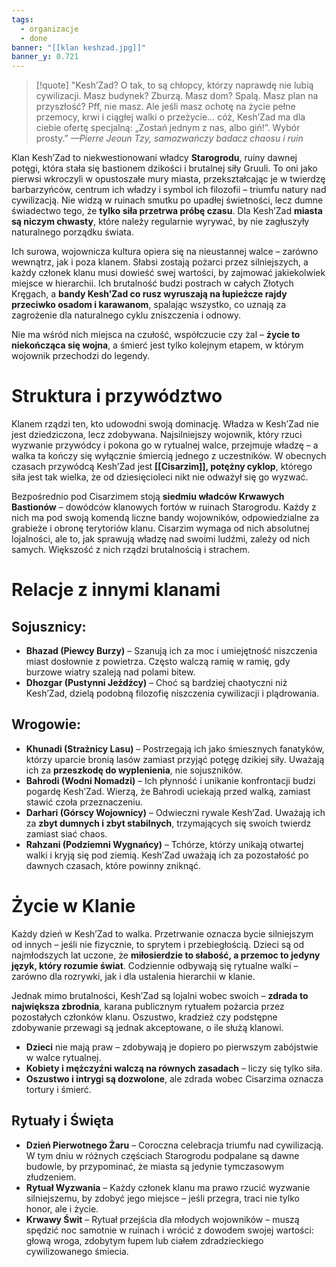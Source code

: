 ```yaml
---
tags:
  - organizacje
  - done
banner: "[[klan keshzad.jpg]]"
banner_y: 0.721
---
```

>[!quote] "Kesh’Zad? O tak, to są chłopcy, którzy naprawdę nie lubią cywilizacji. Masz budynek? Zburzą. Masz dom? Spalą. Masz plan na przyszłość? Pff, nie masz. Ale jeśli masz ochotę na życie pełne przemocy, krwi i ciągłej walki o przeżycie… cóż, Kesh’Zad ma dla ciebie ofertę specjalną: „Zostań jednym z nas, albo giń!”. Wybór prosty.”
>*—Pierre Jeoun Tzy, samozwańczy badacz chaosu i ruin*

Klan Kesh’Zad to niekwestionowani władcy **Starogrodu**, ruiny dawnej potęgi, która stała się bastionem dzikości i brutalnej siły Gruuli. To oni jako pierwsi wkroczyli w opustoszałe mury miasta, przekształcając je w twierdzę barbarzyńców, centrum ich władzy i symbol ich filozofii – triumfu natury nad cywilizacją. Nie widzą w ruinach smutku po upadłej świetności, lecz dumne świadectwo tego, że **tylko siła przetrwa próbę czasu**. Dla Kesh’Zad **miasta są niczym chwasty**, które należy regularnie wyrywać, by nie zagłuszyły naturalnego porządku świata.

Ich surowa, wojownicza kultura opiera się na nieustannej walce – zarówno wewnątrz, jak i poza klanem. Słabsi zostają pożarci przez silniejszych, a każdy członek klanu musi dowieść swej wartości, by zajmować jakiekolwiek miejsce w hierarchii. Ich brutalność budzi postrach w całych Złotych Kręgach, a **bandy Kesh’Zad co rusz wyruszają na łupieżcze rajdy przeciwko osadom i karawanom**, spalając wszystko, co uznają za zagrożenie dla naturalnego cyklu zniszczenia i odnowy.

Nie ma wśród nich miejsca na czułość, współczucie czy żal – **życie to niekończąca się wojna**, a śmierć jest tylko kolejnym etapem, w którym wojownik przechodzi do legendy.
# **Struktura i przywództwo**
Klanem rządzi ten, kto udowodni swoją dominację. Władza w Kesh’Zad nie jest dziedziczona, lecz zdobywana. Najsilniejszy wojownik, który rzuci wyzwanie przywódcy i pokona go w rytualnej walce, przejmuje władzę – a walka ta kończy się wyłącznie śmiercią jednego z uczestników. W obecnych czasach przywódcą Kesh’Zad jest **[[Cisarzim]], potężny cyklop**, którego siła jest tak wielka, że od dziesięcioleci nikt nie odważył się go wyzwać.

Bezpośrednio pod Cisarzimem stoją **siedmiu władców Krwawych Bastionów** – dowódców klanowych fortów w ruinach Starogrodu. Każdy z nich ma pod swoją komendą liczne bandy wojowników, odpowiedzialne za grabieże i obronę terytoriów klanu. Cisarzim wymaga od nich absolutnej lojalności, ale to, jak sprawują władzę nad swoimi ludźmi, zależy od nich samych. Większość z nich rządzi brutalnością i strachem.
# **Relacje z innymi klanami**
## **Sojusznicy:**
- **Bhazad (Piewcy Burzy)** – Szanują ich za moc i umiejętność niszczenia miast dosłownie z powietrza. Często walczą ramię w ramię, gdy burzowe wiatry szaleją nad polami bitew.
- **Dhozgar (Pustynni Jeźdźcy)** – Choć są bardziej chaotyczni niż Kesh’Zad, dzielą podobną filozofię niszczenia cywilizacji i plądrowania.
## **Wrogowie:**
- **Khunadi (Strażnicy Lasu)** – Postrzegają ich jako śmiesznych fanatyków, którzy uparcie bronią lasów zamiast przyjąć potęgę dzikiej siły. Uważają ich za **przeszkodę do wyplenienia**, nie sojuszników.
- **Bahrodi (Wodni Nomadzi)** – Ich płynność i unikanie konfrontacji budzi pogardę Kesh’Zad. Wierzą, że Bahrodi uciekają przed walką, zamiast stawić czoła przeznaczeniu.
- **Darhari (Górscy Wojownicy)** – Odwieczni rywale Kesh’Zad. Uważają ich za **zbyt dumnych i zbyt stabilnych**, trzymających się swoich twierdz zamiast siać chaos.
- **Rahzani (Podziemni Wygnańcy)** – Tchórze, którzy unikają otwartej walki i kryją się pod ziemią. Kesh’Zad uważają ich za pozostałość po dawnych czasach, które powinny zniknąć.
# **Życie w Klanie**
Każdy dzień w Kesh’Zad to walka. Przetrwanie oznacza bycie silniejszym od innych – jeśli nie fizycznie, to sprytem i przebiegłością. Dzieci są od najmłodszych lat uczone, że **miłosierdzie to słabość, a przemoc to jedyny język, który rozumie świat**. Codziennie odbywają się rytualne walki – zarówno dla rozrywki, jak i dla ustalenia hierarchii w klanie.

Jednak mimo brutalności, Kesh’Zad są lojalni wobec swoich – **zdrada to największa zbrodnia**, karana publicznym rytuałem pożarcia przez pozostałych członków klanu. Oszustwo, kradzież czy podstępne zdobywanie przewagi są jednak akceptowane, o ile służą klanowi.

- **Dzieci** nie mają praw – zdobywają je dopiero po pierwszym zabójstwie w walce rytualnej.
- **Kobiety i mężczyźni walczą na równych zasadach** – liczy się tylko siła.
- **Oszustwo i intrygi są dozwolone**, ale zdrada wobec Cisarzima oznacza tortury i śmierć.
## **Rytuały i Święta**
- **Dzień Pierwotnego Żaru** – Coroczna celebracja triumfu nad cywilizacją. W tym dniu w różnych częściach Starogrodu podpalane są dawne budowle, by przypominać, że miasta są jedynie tymczasowym złudzeniem.
- **Rytuał Wyzwania** – Każdy członek klanu ma prawo rzucić wyzwanie silniejszemu, by zdobyć jego miejsce – jeśli przegra, traci nie tylko honor, ale i życie.
- **Krwawy Świt** – Rytuał przejścia dla młodych wojowników – muszą spędzić noc samotnie w ruinach i wrócić z dowodem swojej wartości: głową wroga, zdobytym łupem lub ciałem zdradzieckiego cywilizowanego śmiecia.